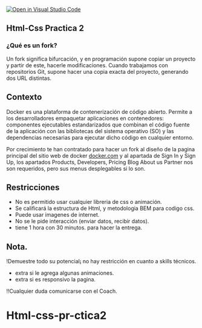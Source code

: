 [![Open in Visual Studio Code](https://classroom.github.com/assets/open-in-vscode-f059dc9a6f8d3a56e377f745f24479a46679e63a5d9fe6f495e02850cd0d8118.svg)](https://classroom.github.com/online_ide?assignment_repo_id=7329844&assignment_repo_type=AssignmentRepo)
## Html-Css Practica 2

### ¿Qué es un fork?

Un fork significa bifurcación, y en programación supone copiar un proyecto y partir de este,  hacerle modificaciones. Cuando trabajamos con repositorios Git, supone hacer una copia exacta del proyecto, generando dos URL distintas. 

## Contexto

Docker es una plataforma de contenerización de código abierto. Permite a los desarrolladores empaquetar aplicaciones en contenedores: componentes ejecutables estandarizados que combinan el código fuente de la aplicación con las bibliotecas del sistema operativo (SO) y las dependencias necesarias para ejecutar dicho código en cualquier entorno.

Por crecimiento te han contratado para hacer un fork al diseño de la  pagina principal del sitio web de docker [docker.com](https://www.docker.com/) y al apartada de Sign In y Sign Up, los apartados Products, Developers, Pricing Blog About us Partner nos son requeridos, pero sus menus desplegables si lo son. 

## Restricciones
- No es permitido usar cualquier libreria de css o animación.
- Se calificará la estructura de Html, y metodologia BEM para codigo css.
- Puede usar imagenes de internet.
- No se le pide interacción (enviar datos, recibir datos).
- tiene 1 hora con 30 minutos. para hacer la entrega.

## Nota.
!Demuestre todo su potencial¡ no hay restricción en cuanto a skills técnicos.

- extra si le agrega algunas animaciones.
- extra si es responsivo la pagina.

!!Cualquier duda comunicarse con el Coach.



# Html-css-pr-ctica2
